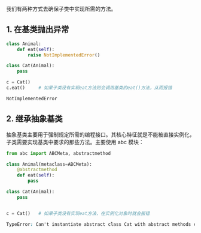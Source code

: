 我们有两种方式去确保子类中实现所需的方法。

## 1. 在基类抛出异常

```python
class Animal:
    def eat(self):
        raise NotImplementedError()

class Cat(Animal):
    pass

c = Cat()
c.eat()     # 如果子类没有实现eat方法则会调用基类的eat()方法，从而报错
```
```css
NotImplementedError
```
## 2. 继承抽象基类

抽象基类主要用于强制规定所需的编程接口。其核心特征就是不能被直接实例化，子类需要实现基类中要求的那些方法。主要使用 abc 模块：

```python
from abc import ABCMeta, abstractmethod

class Animal(metaclass=ABCMeta):
    @abstractmethod
    def eat(self):
        pass

class Cat(Animal):
    pass


c = Cat()   # 如果子类没有实现eat方法，在实例化对象时就会报错
```
```css
TypeError: Can't instantiate abstract class Cat with abstract methods eat
```
